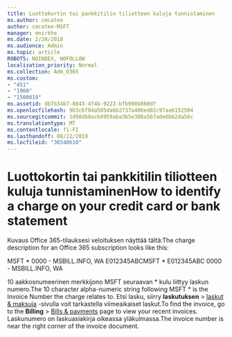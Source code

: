 ```yaml
---
title: Luottokortin tai pankkitilin tiliotteen kuluja tunnistaminen
ms.author: cmcatee
author: cmcatee-MSFT
manager: mnirkhe
ms.date: 2/28/2018
ms.audience: Admin
ms.topic: article
ROBOTS: NOINDEX, NOFOLLOW
localization_priority: Normal
ms.collection: Adm_O365
ms.custom:
- "451"
- "1960"
- "1500019"
ms.assetid: db7b34b7-0843-4f4b-9222-bfb998b860df
ms.openlocfilehash: 9b3c6f04a505da6b2737a486ed02c97aa6152504
ms.sourcegitcommit: 1d98db8acb9959aba3b5e308a567ade6b62da56c
ms.translationtype: MT
ms.contentlocale: fi-FI
ms.lasthandoff: 08/22/2019
ms.locfileid: "36540610"
---
```

# <a name="how-to-identify-a-charge-on-your-credit-card-or-bank-statement"></a><span data-ttu-id="93c5f-102">Luottokortin tai pankkitilin tiliotteen kuluja tunnistaminen</span><span class="sxs-lookup"><span data-stu-id="93c5f-102">How to identify a charge on your credit card or bank statement</span></span>

<span data-ttu-id="93c5f-103">Kuvaus Office 365-tilauksesi veloituksen näyttää tältä:</span><span class="sxs-lookup"><span data-stu-id="93c5f-103">The charge description for an Office 365 subscription looks like this:</span></span>
  
<span data-ttu-id="93c5f-104">MSFT \* 0000 - MSBILL.INFO, WA E012345ABC</span><span class="sxs-lookup"><span data-stu-id="93c5f-104">MSFT \* E012345ABC 0000 - MSBILL.INFO, WA</span></span>
  
<span data-ttu-id="93c5f-105">10 aakkosnumeerinen merkkijono MSFT seuraavan \* kulu liittyy laskun numero.</span><span class="sxs-lookup"><span data-stu-id="93c5f-105">The 10 character alpha-numeric string following MSFT \* is the Invoice Number the charge relates to.</span></span> <span data-ttu-id="93c5f-106">Etsi lasku, siirry **laskutuksen** \> [laskut & maksuja](https://go.microsoft.com/fwlink/p/?linkid=848039) -sivulla voit tarkastella viimeaikaiset laskut.</span><span class="sxs-lookup"><span data-stu-id="93c5f-106">To find the invoice, go to the **Billing** \> [Bills & payments](https://go.microsoft.com/fwlink/p/?linkid=848039) page to view your recent invoices.</span></span> <span data-ttu-id="93c5f-107">Laskunumero on laskuasiakirja oikeassa yläkulmassa.</span><span class="sxs-lookup"><span data-stu-id="93c5f-107">The invoice number is near the right corner of the invoice document.</span></span>